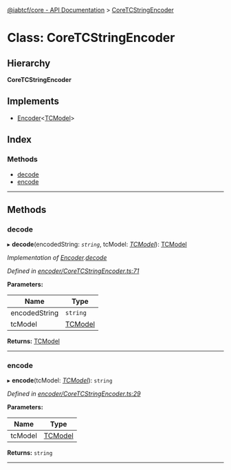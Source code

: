 [@iabtcf/core - API Documentation](../README.md) > [CoreTCStringEncoder](../classes/coretcstringencoder.md)

# Class: CoreTCStringEncoder

## Hierarchy

**CoreTCStringEncoder**

## Implements

* [Encoder](../interfaces/encoder.md)<[TCModel](tcmodel.md)>

## Index

### Methods

* [decode](coretcstringencoder.md#decode)
* [encode](coretcstringencoder.md#encode)

---

## Methods

<a id="decode"></a>

###  decode

▸ **decode**(encodedString: *`string`*, tcModel: *[TCModel](tcmodel.md)*): [TCModel](tcmodel.md)

*Implementation of [Encoder](../interfaces/encoder.md).[decode](../interfaces/encoder.md#decode)*

*Defined in [encoder/CoreTCStringEncoder.ts:71](https://github.com/chrispaterson/iabtcf-es/blob/a5d32bd/modules/core/src/encoder/CoreTCStringEncoder.ts#L71)*

**Parameters:**

| Name | Type |
| ------ | ------ |
| encodedString | `string` |
| tcModel | [TCModel](tcmodel.md) |

**Returns:** [TCModel](tcmodel.md)

___
<a id="encode"></a>

###  encode

▸ **encode**(tcModel: *[TCModel](tcmodel.md)*): `string`

*Defined in [encoder/CoreTCStringEncoder.ts:29](https://github.com/chrispaterson/iabtcf-es/blob/a5d32bd/modules/core/src/encoder/CoreTCStringEncoder.ts#L29)*

**Parameters:**

| Name | Type |
| ------ | ------ |
| tcModel | [TCModel](tcmodel.md) |

**Returns:** `string`

___

